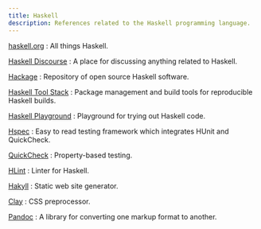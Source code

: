 ```yaml
---
title: Haskell
description: References related to the Haskell programming language.
---
```


[haskell.org](https://haskell.org/)
:   All things Haskell.

[Haskell Discourse](https://discourse.haskell.org/)
:   A place for discussing anything related to Haskell.

[Hackage](https://hackage.haskell.org/)
:   Repository of open source Haskell software.

[Haskell Tool Stack](https://docs.haskellstack.org/)
:   Package management and build tools for reproducible Haskell builds.

[Haskell Playground](https://play.haskell.org/)
:   Playground for trying out Haskell code.

[Hspec](https://hspec.github.io/)
:   Easy to read testing framework which integrates HUnit and QuickCheck.

[QuickCheck](https://hackage.haskell.org/package/QuickCheck)
:   Property-based testing.

[HLint](https://github.com/ndmitchell/hlint)
:   Linter for Haskell.

[Hakyll](https://jaspervdj.be/hakyll/)
:   Static web site generator.

[Clay](http://fvisser.nl/clay/)
:   CSS preprocessor.

[Pandoc](https://pandoc.org/)
:   A library for converting one markup format to another.
